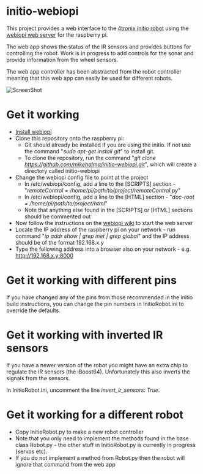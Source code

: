 # initio-webiopi
This project provides a web interface to the [4tronix initio robot](http://4tronix.co.uk/blog/?p=169) using the [webiopi web server](https://code.google.com/p/webiopi/) for the raspberry pi.

The web app shows the status of the IR sensors and provides buttons for controlling the robot.  Work is in progress to add controls for the sonar and provide information from the wheel sensors.

The web app controller has been abstracted from the robot controller meaning that this web app can easily be used for different robots.

![ScreenShot](https://cloud.githubusercontent.com/assets/5145474/6135428/6624aca8-b160-11e4-8d46-3342bbabcc83.png)

# Get it working
* [Install webiopi](https://code.google.com/p/webiopi/wiki/INSTALL)
* Clone this repository onto the raspberry pi:
  * Git should already be installed if you are using the initio.  If not use the command "*sudo apt-get install git*" to install git.
  * To clone the repository, run the command "*git clone https://github.com/mikehalma/initio-webiopi.git*", which will create a directory called initio-webiopi
* Change the webiopi config file to point at the project
  * In /etc/webiopi/config, add a line to the [SCRIPTS] section - "*remoteControl = /home/pi/path/to/project/remoteControl.py*"
  * In /etc/webiopi/config, add a line to the [HTML] section - "*doc-root = /home/pi/path/to/project/html*"
  * Note that anything else found in the [SCRIPTS] or [HTML] sections should be commented out  
* Now follow the instructions on the [webiopi wiki](https://code.google.com/p/webiopi/wiki/INSTALL) to start the web server
* Locate the IP address of the raspberry pi on your network - run command "*ip addr show | grep inet | grep global*" and the IP address should be of the format 192.168.x.y
* Type the following address into a browser also on your network - e.g. http://192.168.x.y:8000

# Get it working with different pins
If you have changed any of the pins from those recommended in the initio build instructions, you can change the pin numbers in InitioRobot.ini to override the defaults.

# Get it working with inverted IR sensors
If you have a newer version of the robot you might have an extra chip to regulate the IR sensors (the iBoost64).  Unfortunately this also inverts the signals from the sensors.

In InitioRobot.ini, uncomment the line *invert_ir_sensors: True*.

# Get it working for a different robot
* Copy InitioRobot.py to make a new robot controller
* Note that you only need to implement the methods found in the base class Robot.py - the other stuff in InitioRobot.py is currently in progress (servos etc).
* If you do not implement a method from Robot.py then the robot will ignore that command from the web app
